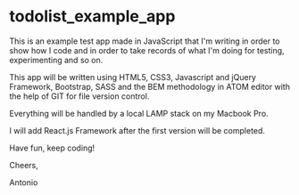 # todolist_example_app

This is an example test app made in JavaScript that I'm writing in order to show how I code and in order to take records of what I'm doing for testing, experimenting and so on.

This app will be written using HTML5, CSS3, Javascript and jQuery Framework, Bootstrap, SASS and the BEM methodology in ATOM editor with the help of GIT for file version control. 

Everything will be handled by a local LAMP stack on my Macbook Pro.

I will add React.js Framework after the first version will be completed.

Have fun, keep coding!

Cheers,

Antonio
